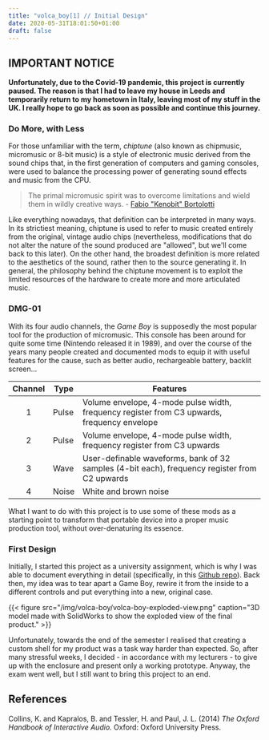 ```yaml
---
title: "volca_boy[1] // Initial Design"
date: 2020-05-31T18:01:50+01:00
draft: false
---
```


## IMPORTANT NOTICE

**Unfortunately, due to the Covid-19 pandemic, this project is currently paused. The reason is that I had to leave my house in Leeds and temporarily return to my hometown in Italy, leaving most of my stuff in the UK. I really hope to go back as soon as possible and continue this journey.**

### Do More, with Less 

For those unfamiliar with the term, *chiptune* (also known as chipmusic, micromusic or 8-bit music) is a style of electronic music derived from the sound chips that, in the first generation of computers and gaming consoles, were used to balance the processing power of generating sound effects and music from the CPU. 

>The primal micromusic spirit was to overcome limitations and wield them in wildly creative ways. - [Fabio "Kenobit" Bortolotti][1]

Like everything nowadays, that definition can be interpreted in many ways. In its strictiest meaning, chiptune is used to refer to music created entirely from the original, vintage audio chips (nevertheless, modifications that do not alter the nature of the sound produced are "allowed", but we'll come back to this later). On the other hand, the broadest definition is more related to the aesthetics of the sound, rather then to the source generating it. In general, the philosophy behind the chiptune movement is to exploit the limited resources of the hardware to create more and more articulated music. 


### DMG-01

With its four audio channels, the *Game Boy* is supposedly the most popular tool for the production of micromusic. This console has been around for quite some time (Nintendo released it in 1989), and over the course of the years many people created and documented mods to equip it with useful features for the cause, such as better audio, rechargeable battery, backlit screen... 

| Channel | Type  | Features                                                                                                  |
|:-------:|-------|-----------------------------------------------------------------------------------------------------------|
|    1    | Pulse | Volume envelope, 4-mode pulse width, frequency register from C3 upwards, frequency envelope               |
|    2    | Pulse | Volume envelope, 4-mode pulse width, frequency register from C3 upwards                                   |
|    3    | Wave  | User-definable waveforms, bank of 32 samples (4-bit each), frequency register from C2 upwards             |
|    4    | Noise | White and brown noise                                                                                     |

What I want to do with this project is to use some of these mods as a starting point to transform that portable device into a proper music production tool, without over-denaturing its essence. 


### First Design

Initially, I started this project as a university assignment, which is why I was able to document everything in detail (specifically, in this [Github repo][2]). Back then, my idea was to tear apart a Game Boy, rewire it from the inside to a different controls and put everything into a new, original case.  

{{< figure src="/img/volca-boy/volca-boy-exploded-view.png" caption="3D model made with SolidWorks to show the exploded view of the final product." >}}

Unfortunately, towards the end of the semester I realised that creating a custom shell for my product was a task way harder than expected. So, after many stressful weeks, I decided - in accordance with my lecturers - to give up with the enclosure and present only a working prototype. Anyway, the exam went well, but I still want to bring this project to an end.


## References

Collins, K. and Kapralos, B. and Tessler, H. and Paul, J. L. (2014) *The Oxford Handbook of Interactive Audio.* Oxford: Oxford University Press.

[1]: <https://twitter.com/fabiobortolotti/status/1267093927800139777> "Chiptune is dead. Here's what I think."
[2]: <https://github.com/s-gregorini003/interfaces-and-interactivity> "Interfaces and Interactivity"
